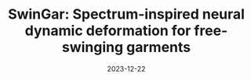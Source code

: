 ---
title: "SwinGar: Spectrum-inspired neural dynamic deformation for free-swinging garments"
collection: publications
permalink: /publication/2023-swin-gar
date: 2023-12-22
venue: 'IEEE Transactions on Visualization and Computer Graphics'
link: 'https://ieeexplore.ieee.org/abstract/document/10371781'
paperurl: '/files/pdf/research/202312swingar-TVCG.pdf'
# github: 'https://github.com/GlowingHorse/NetVisCompare'
book: 'https://li-tianxing.github.io/#featured'
# zenodo: 'https://zenodo.org/badge/628158030.svg'
# researchButton: 'https://li-tianxing.github.io/#featured'
citation: '<a href="https://li-tianxing.github.io/">Tianxing Li</a>, Rui Shi, <a href="https://www.researchgate.net/scientific-contributions/Qing-Zhu-2164787753">Qing Zhu</a>, <a href="https://graphics.c.u-tokyo.ac.jp/hp/kanai/">Takashi Kanai</a>. <i>IEEE Transactions on Visualization and Computer Graphics</i>, 2023, 1-16, Online View.'
---
